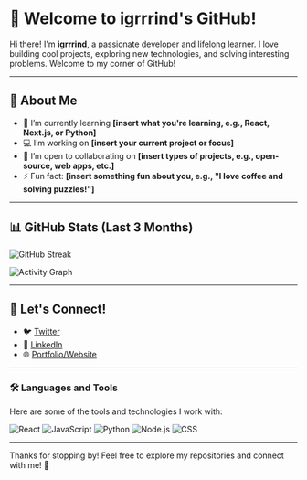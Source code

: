 # 👋 Welcome to igrrrind's GitHub!

Hi there! I'm **igrrrind**, a passionate developer and lifelong learner. I love building cool projects, exploring new technologies, and solving interesting problems. Welcome to my corner of GitHub!

---

## 🚀 About Me

- 🌱 I’m currently learning **[insert what you're learning, e.g., React, Next.js, or Python]**
- 💻 I’m working on **[insert your current project or focus]**
- 🤝 I’m open to collaborating on **[insert types of projects, e.g., open-source, web apps, etc.]**
- ⚡ Fun fact: **[insert something fun about you, e.g., "I love coffee and solving puzzles!"]**

---

## 📊 GitHub Stats (Last 3 Months)

![GitHub Streak](https://github-readme-streak-stats.herokuapp.com/?user=igrrrind&theme=radical&hide_border=true)

![Activity Graph](https://github-readme-activity-graph.vercel.app/graph?username=igrrrind&theme=radical&hide_border=true&area=true&custom_title=GitHub%20Activity%20Graph%20(Last%203%20Months))

---

## 🔗 Let's Connect!

- 🐦 [Twitter](https://twitter.com/yourusername)  
- 💼 [LinkedIn](https://linkedin.com/in/yourusername)  
- 🌐 [Portfolio/Website](https://yourwebsite.com)  

---

### 🛠️ Languages and Tools

Here are some of the tools and technologies I work with:

![React](https://img.shields.io/badge/-React-61DAFB?style=flat-square&logo=react&logoColor=white)
![JavaScript](https://img.shields.io/badge/-JavaScript-F7DF1E?style=flat-square&logo=javascript&logoColor=black)
![Python](https://img.shields.io/badge/-Python-3776AB?style=flat-square&logo=python&logoColor=white)
![Node.js](https://img.shields.io/badge/-Node.js-339933?style=flat-square&logo=node.js&logoColor=white)
![CSS](https://img.shields.io/badge/-CSS-1572B6?style=flat-square&logo=css3&logoColor=white)

---

Thanks for stopping by! Feel free to explore my repositories and connect with me! 🚀
